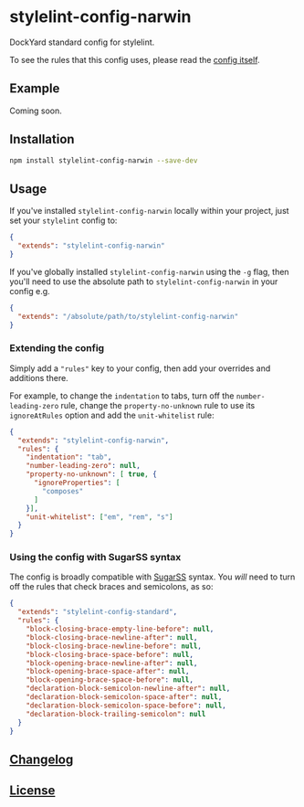 # stylelint-config-narwin

DockYard standard config for stylelint.

To see the rules that this config uses, please read the [config itself](./index.js).

## Example

Coming soon.

## Installation

```bash
npm install stylelint-config-narwin --save-dev
```

## Usage

If you've installed `stylelint-config-narwin` locally within your project, just set your `stylelint` config to:

```json
{
  "extends": "stylelint-config-narwin"
}
```

If you've globally installed `stylelint-config-narwin` using the `-g` flag, then you'll need to use the absolute path to `stylelint-config-narwin` in your config e.g.

```json
{
  "extends": "/absolute/path/to/stylelint-config-narwin"
}
```

### Extending the config

Simply add a `"rules"` key to your config, then add your overrides and additions there.

For example, to change the `indentation` to tabs, turn off the `number-leading-zero` rule, change the `property-no-unknown` rule to use its `ignoreAtRules` option and add the `unit-whitelist` rule:

```json
{
  "extends": "stylelint-config-narwin",
  "rules": {
    "indentation": "tab",
    "number-leading-zero": null,
    "property-no-unknown": [ true, {
      "ignoreProperties": [
        "composes"
      ]
    }],
    "unit-whitelist": ["em", "rem", "s"]
  }
}
```

### Using the config with SugarSS syntax

The config is broadly compatible with [SugarSS](https://github.com/postcss/sugarss) syntax. You *will* need to turn off the rules that check braces and semicolons, as so:

```json
{
  "extends": "stylelint-config-standard",
  "rules": {
    "block-closing-brace-empty-line-before": null,
    "block-closing-brace-newline-after": null,
    "block-closing-brace-newline-before": null,
    "block-closing-brace-space-before": null,
    "block-opening-brace-newline-after": null,
    "block-opening-brace-space-after": null,
    "block-opening-brace-space-before": null,
    "declaration-block-semicolon-newline-after": null,
    "declaration-block-semicolon-space-after": null,
    "declaration-block-semicolon-space-before": null,
    "declaration-block-trailing-semicolon": null
  }
}
```

## [Changelog](CHANGELOG.md)

## [License](LICENSE)
